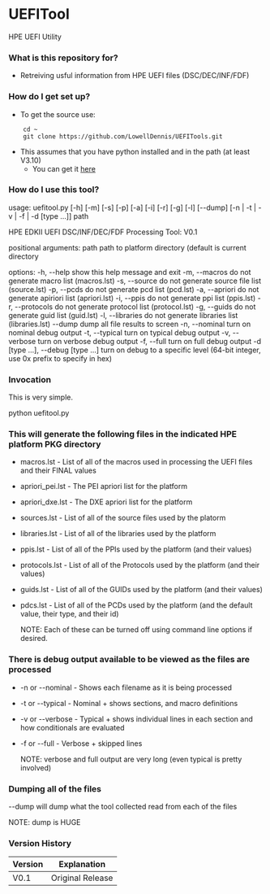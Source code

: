 # UEFITool
HPE UEFI Utility

### What is this repository for? ###

* Retreiving usful information from HPE UEFI files (DSC/DEC/INF/FDF)

### How do I get set up? ###

* To get the source use:
```
    cd ~
    git clone https://github.com/LowellDennis/UEFITools.git
```

* This assumes that you have python installed and in the path (at least V3.10)
    * You can get it [here](https://www.python.org/)

### How do I use this tool? ###

usage: uefitool.py [-h] [-m] [-s] [-p] [-a] [-i] [-r] [-g] [-l] [--dump] [-n | -t | -v | -f | -d [type ...]] path

HPE EDKII UEFI DSC/INF/DEC/FDF Processing Tool: V0.1

positional arguments:
  path                  path to platform directory (default is current directory

options:
  -h, --help            show this help message and exit
  -m, --macros          do not generate macro list (macros.lst)
  -s, --source          do not generate source file list (source.lst)
  -p, --pcds            do not generate pcd list (pcd.lst)
  -a, --apriori         do not generate apiriori list (apriori.lst)
  -i, --ppis            do not generate ppi list (ppis.lst)
  -r, --protocols       do not generate protocol list (protocol.lst)
  -g, --guids           do not generate guid list (guid.lst)
  -l, --libraries       do not generate libraries list (libraries.lst)
  --dump                dump all file results to screen
  -n, --nominal         turn on nominal debug output
  -t, --typical         turn on typical debug output
  -v, --verbose         turn on verbose debug output
  -f, --full            turn on full debug output
  -d [type ...], --debug [type ...]
                        turn on debug to a specific level (64-bit integer, use 0x prefix to specify in hex)

### Invocation ###
This is very simple.

python uefitool.py <path-to-HPE-platform-PKG-driectory>

### This will generate the following files in the indicated HPE platform PKG directory ###
* macros.lst      - List of all of the macros used in processing the UEFI files and their FINAL values 
* apriori_pei.lst - The PEI apriori list for the platform
* apriori_dxe.lst - The DXE apriori list for the platform
* sources.lst     - List of all of the source files used by the platorm
* libraries.lst   - List of all of the libraries used by the platform
* ppis.lst        - List of all of the PPIs used by the platform (and their values)
* protocols.lst   - List of all of the Protocols used by the platform (and their values)
* guids.lst       - List of all of the GUIDs used by the platform (and their values)
* pdcs.lst        - List of all of the PCDs used by the platform (and the default value, their type, and their id)

  NOTE: Each of these can be turned off using command line options if desired.

### There is debug output available to be viewed as the files are processed ###
* -n or --nominal - Shows each filename as it is being processed
* -t or --typical - Nominal + shows sections, and macro definitions
* -v or --verbose - Typical + shows individual lines in each section and how conditionals are evaluated
* -f or --full    - Verbose + skipped lines

  NOTE: verbose and full output are very long (even typical is pretty involved)

### Dumping all of the files ###
--dump will dump what the tool collected read from each of the files

  NOTE: dump is HUGE

### Version History ###
| Version | Explanation                                                                            |
|---------|----------------------------------------------------------------------------------------|
| V0.1	  | Original Release                                                                       |

